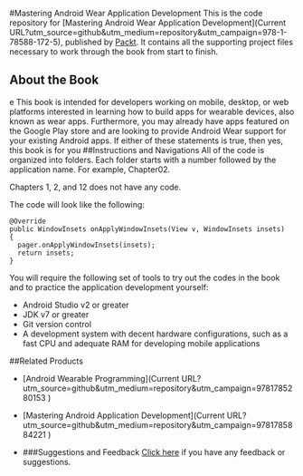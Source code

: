 #Mastering Android Wear Application Development
This is the code repository for [Mastering Android Wear Application Development](Current URL?utm_source=github&utm_medium=repository&utm_campaign=978-1-78588-172-5), published by [Packt](www.packtpub.com). It contains all the supporting project files necessary to work through the book from start to finish.
## About the Book
e
This book is intended for developers working on mobile, desktop, or web platforms
interested in learning how to build apps for wearable devices, also known as wear apps.
Furthermore, you may already have apps featured on the Google Play store and are looking
to provide Android Wear support for your existing Android apps. If either of these
statements is true, then yes, this book is for you
##Instructions and Navigations
All of the code is organized into folders. Each folder starts with a number followed by the application name. For example, Chapter02.

Chapters 1, 2, and 12 does not have any code.

The code will look like the following:
```
@Override
public WindowInsets onApplyWindowInsets(View v, WindowInsets insets)
{
  pager.onApplyWindowInsets(insets);
  return insets;
}
```

You will require the following set of tools to try out the codes in the book and to practice
the application development yourself:
* Android Studio v2 or greater
* JDK v7 or greater
* Git version control
* A development system with decent hardware configurations, such as a fast CPU
and adequate RAM for developing mobile applications

##Related Products
* [Android Wearable Programming](Current URL?utm_source=github&utm_medium=repository&utm_campaign=9781785280153 )

* [Mastering Android Application Development](Current URL?utm_source=github&utm_medium=repository&utm_campaign=9781785884221 )

* []()
###Suggestions and Feedback
[Click here](https://docs.google.com/forms/d/e/1FAIpQLSe5qwunkGf6PUvzPirPDtuy1Du5Rlzew23UBp2S-P3wB-GcwQ/viewform) if you have any feedback or suggestions.
